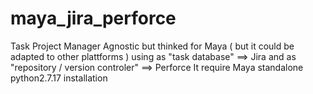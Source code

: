 # maya_jira_perforce 
Task Project Manager Agnostic but thinked for Maya ( but it could be adapted to other plattforms )
using as "task database" ==>  Jira  and 
as "repository / version controler"  ==>  Perforce
It require Maya standalone python2.7.17 installation
